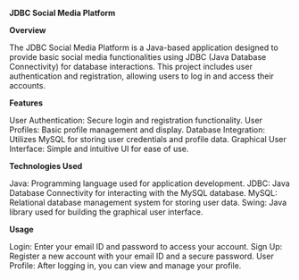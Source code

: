 **JDBC Social Media Platform**

**Overview**

The JDBC Social Media Platform is a Java-based application designed to provide basic social media functionalities using JDBC (Java Database Connectivity) for database interactions. This project includes user authentication and registration, allowing users to log in and access their accounts.

**Features**

User Authentication: Secure login and registration functionality.
User Profiles: Basic profile management and display.
Database Integration: Utilizes MySQL for storing user credentials and profile data.
Graphical User Interface: Simple and intuitive UI for ease of use.


**Technologies Used**

Java: Programming language used for application development.
JDBC: Java Database Connectivity for interacting with the MySQL database.
MySQL: Relational database management system for storing user data.
Swing: Java library used for building the graphical user interface.


**Usage**

Login: Enter your email ID and password to access your account.
Sign Up: Register a new account with your email ID and a secure password.
User Profile: After logging in, you can view and manage your profile.
